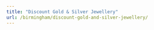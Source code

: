 ```yaml
---
title: "Discount Gold & Silver Jewellery"
url: /birmingham/discount-gold-and-silver-jewellery/
---
```

